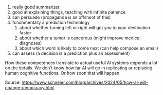 1. really good summarizer
2. good at explaining things, teaching with infinite patience
3. can persuade (propaganda is an offshoot of this)
4. fundamentally a prediction technology
	1. about whether turning left or right will get you to your destination faster
	2. about whether a tumor is cancerous (might improve medical diagnoses)
	3. about which word is likely to come next (can help compose an email)
5. can assess (a decision is a prediction plus an assessment)

How these competences translate to actual useful AI systems depends a lot on the details. We don’t know how far AI will go in replicating or replacing human cognitive functions. Or how soon that will happen.

Source: https://www.schneier.com/blog/archives/2024/05/how-ai-will-change-democracy.html